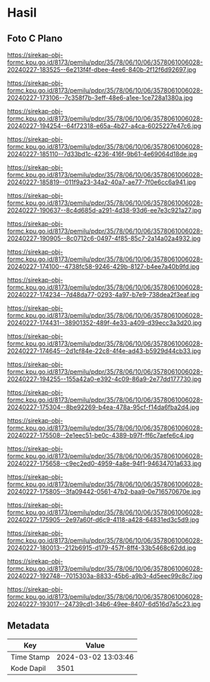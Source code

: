 # Hasil

## Foto C Plano

https://sirekap-obj-formc.kpu.go.id/8173/pemilu/pdpr/35/78/06/10/06/3578061006028-20240227-183525--6e213f4f-dbee-4ee6-840b-2f12f6d92697.jpg

https://sirekap-obj-formc.kpu.go.id/8173/pemilu/pdpr/35/78/06/10/06/3578061006028-20240227-173106--7c358f7b-3eff-48e6-a1ee-1ce728a1380a.jpg

https://sirekap-obj-formc.kpu.go.id/8173/pemilu/pdpr/35/78/06/10/06/3578061006028-20240227-194254--64f72318-e65a-4b27-a4ca-6025227e47c6.jpg

https://sirekap-obj-formc.kpu.go.id/8173/pemilu/pdpr/35/78/06/10/06/3578061006028-20240227-185110--7d33bd1c-4236-416f-9b61-4e69064d18de.jpg

https://sirekap-obj-formc.kpu.go.id/8173/pemilu/pdpr/35/78/06/10/06/3578061006028-20240227-185819--011f9a23-34a2-40a7-ae77-7f0e6cc6a941.jpg

https://sirekap-obj-formc.kpu.go.id/8173/pemilu/pdpr/35/78/06/10/06/3578061006028-20240227-190637--8c4d685d-a291-4d38-93d6-ee7e3c921a27.jpg

https://sirekap-obj-formc.kpu.go.id/8173/pemilu/pdpr/35/78/06/10/06/3578061006028-20240227-190905--8c0712c6-0497-4f85-85c7-2a14a02a4932.jpg

https://sirekap-obj-formc.kpu.go.id/8173/pemilu/pdpr/35/78/06/10/06/3578061006028-20240227-174100--4738fc58-9246-429b-8127-b4ee7a40b9fd.jpg

https://sirekap-obj-formc.kpu.go.id/8173/pemilu/pdpr/35/78/06/10/06/3578061006028-20240227-174234--7d48da77-0293-4a97-b7e9-738dea2f3eaf.jpg

https://sirekap-obj-formc.kpu.go.id/8173/pemilu/pdpr/35/78/06/10/06/3578061006028-20240227-174431--38901352-489f-4e33-a409-d39ecc3a3d20.jpg

https://sirekap-obj-formc.kpu.go.id/8173/pemilu/pdpr/35/78/06/10/06/3578061006028-20240227-174645--2d1cf84e-22c8-4f4e-ad43-b5929d44cb33.jpg

https://sirekap-obj-formc.kpu.go.id/8173/pemilu/pdpr/35/78/06/10/06/3578061006028-20240227-194255--155a42a0-e392-4c09-86a9-2e77dd177730.jpg

https://sirekap-obj-formc.kpu.go.id/8173/pemilu/pdpr/35/78/06/10/06/3578061006028-20240227-175304--8be92269-b4ea-478a-95cf-f14da6fba2d4.jpg

https://sirekap-obj-formc.kpu.go.id/8173/pemilu/pdpr/35/78/06/10/06/3578061006028-20240227-175508--2e1eec51-be0c-4389-b97f-ff6c7aefe6c4.jpg

https://sirekap-obj-formc.kpu.go.id/8173/pemilu/pdpr/35/78/06/10/06/3578061006028-20240227-175658--c9ec2ed0-4959-4a8e-94f1-94634701a633.jpg

https://sirekap-obj-formc.kpu.go.id/8173/pemilu/pdpr/35/78/06/10/06/3578061006028-20240227-175805--3fa09442-0561-47b2-baa9-0e716570670e.jpg

https://sirekap-obj-formc.kpu.go.id/8173/pemilu/pdpr/35/78/06/10/06/3578061006028-20240227-175905--2e97a60f-d6c9-4118-a428-64831ed3c5d9.jpg

https://sirekap-obj-formc.kpu.go.id/8173/pemilu/pdpr/35/78/06/10/06/3578061006028-20240227-180013--212b6915-d179-457f-8ff4-33b5468c62dd.jpg

https://sirekap-obj-formc.kpu.go.id/8173/pemilu/pdpr/35/78/06/10/06/3578061006028-20240227-192748--7015303a-8833-45b6-a9b3-4d5eec99c8c7.jpg

https://sirekap-obj-formc.kpu.go.id/8173/pemilu/pdpr/35/78/06/10/06/3578061006028-20240227-193017--24739cd1-34b6-49ee-8407-6d516d7a5c23.jpg


## Metadata

| Key        | Value               |
| ---------- | ------------------- |
| Time Stamp | 2024-03-02 13:03:46 |
| Kode Dapil | 3501                |




